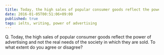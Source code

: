 ```yaml
---
title: Today, the high sales of popular consumer goods reflect the power of advertising and not the real needs of the society in which they are sold.
date: 2016-01-05T00:51:06+09:00
published: true
tags: ielts, writing, power of advertising
---
```



Q. Today, the high sales of popular consumer goods reflect the power of advertising and not the real needs of the society in which they are sold.
To what extent do you agree or disagree?

